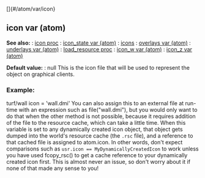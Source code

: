[]{#/atom/var/icon}
  ## icon var (atom)
  **See also:**
  :   [icon proc](ref/proc/icon)
  :   [icon_state var (atom)](ref/atom/var/icon_state)
  :   [icons](ref/DM/icon)
  :   [overlays var (atom)](ref/atom/var/overlays)
  :   [underlays var (atom)](ref/atom/var/underlays)
  :   [load_resource proc](ref/proc/load_resource)
  :   [icon_w var (atom)](ref/atom/var/icon_w)
  :   [icon_z var (atom)](ref/atom/var/icon_z)
  <!-- -->
  **Default value:**
  :   null
  This is the icon file that will be used to represent the object on
  graphical clients.
  ### Example:
  turf/wall icon = \'wall.dmi\'
  You can also assign this to an external file at run-time with an
  expression such as file(\"wall.dmi\"), but you would only want to do
  that when the other method is not possible, because it requires addition
  of the file to the resource cache, which can take a little time.
  When this variable is set to any dynamically created icon object, that
  object gets dumped into the world\'s resource cache (the `.rsc` file),
  and a reference to that cached file is assigned to atom.icon. In other
  words, don\'t expect comparisons such as
  `usr.icon == MyDynamicallyCreatedIcon` to work unless you have used
  fcopy_rsc() to get a cache reference to your dynamically created icon
  first. This is almost never an issue, so don\'t worry about it if none
  of that made any sense to you!